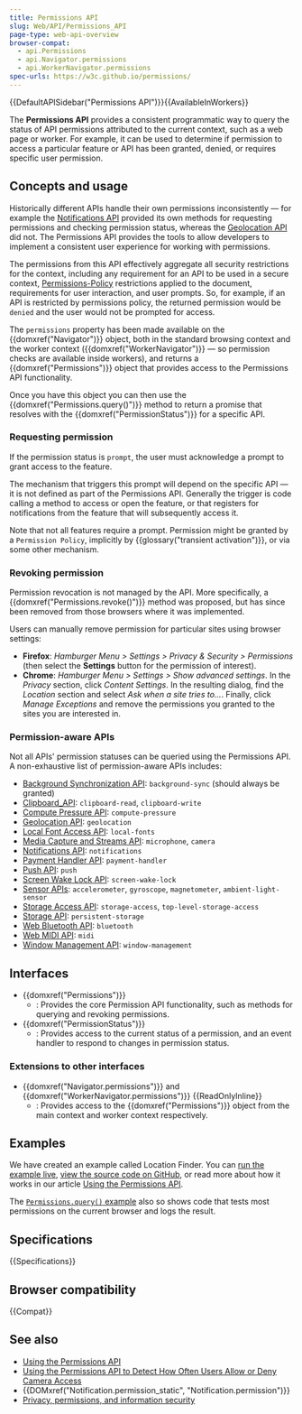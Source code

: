 ```yaml
---
title: Permissions API
slug: Web/API/Permissions_API
page-type: web-api-overview
browser-compat:
  - api.Permissions
  - api.Navigator.permissions
  - api.WorkerNavigator.permissions
spec-urls: https://w3c.github.io/permissions/
---
```


{{DefaultAPISidebar("Permissions API")}}{{AvailableInWorkers}}

The **Permissions API** provides a consistent programmatic way to query the status of API permissions attributed to the current context, such as a web page or worker.
For example, it can be used to determine if permission to access a particular feature or API has been granted, denied, or requires specific user permission.

## Concepts and usage

Historically different APIs handle their own permissions inconsistently — for example the [Notifications API](/en-US/docs/Web/API/Notifications_API) provided its own methods for requesting permissions and checking permission status, whereas the [Geolocation API](/en-US/docs/Web/API/Geolocation) did not.
The Permissions API provides the tools to allow developers to implement a consistent user experience for working with permissions.

The permissions from this API effectively aggregate all security restrictions for the context, including any requirement for an API to be used in a secure context, [Permissions-Policy](/en-US/docs/Web/HTTP/Reference/Headers/Permissions-Policy) restrictions applied to the document, requirements for user interaction, and user prompts.
So, for example, if an API is restricted by permissions policy, the returned permission would be `denied` and the user would not be prompted for access.

The `permissions` property has been made available on the {{domxref("Navigator")}} object, both in the standard browsing context and the worker context ({{domxref("WorkerNavigator")}} — so permission checks are available inside workers), and returns a {{domxref("Permissions")}} object that provides access to the Permissions API functionality.

Once you have this object you can then use the {{domxref("Permissions.query()")}} method to return a promise that resolves with the {{domxref("PermissionStatus")}} for a specific API.

### Requesting permission

If the permission status is `prompt`, the user must acknowledge a prompt to grant access to the feature.

The mechanism that triggers this prompt will depend on the specific API — it is not defined as part of the Permissions API.
Generally the trigger is code calling a method to access or open the feature, or that registers for notifications from the feature that will subsequently access it.

Note that not all features require a prompt.
Permission might be granted by a `Permission Policy`, implicitly by {{glossary("transient activation")}}, or via some other mechanism.

### Revoking permission

Permission revocation is not managed by the API.
More specifically, a {{domxref("Permissions.revoke()")}} method was proposed, but has since been removed from those browsers where it was implemented.

Users can manually remove permission for particular sites using browser settings:

- **Firefox**: _Hamburger Menu > Settings > Privacy & Security > Permissions_ (then select the **Settings** button for the permission of interest).
- **Chrome**: _Hamburger Menu > Settings > Show advanced settings_. In the _Privacy_ section, click _Content Settings_. In the resulting dialog, find the _Location_ section and select _Ask when a site tries to…_. Finally, click _Manage Exceptions_ and remove the permissions you granted to the sites you are interested in.

### Permission-aware APIs

Not all APIs' permission statuses can be queried using the Permissions API.
A non-exhaustive list of permission-aware APIs includes:

- [Background Synchronization API](/en-US/docs/Web/API/Background_Synchronization_API): `background-sync` (should always be granted)
- [Clipboard_API](/en-US/docs/Web/API/Clipboard_API#security_considerations): `clipboard-read`, `clipboard-write`
- [Compute Pressure API](/en-US/docs/Web/API/Compute_Pressure_API): `compute-pressure`
- [Geolocation API](/en-US/docs/Web/API/Geolocation_API#security_considerations): `geolocation`
- [Local Font Access API](/en-US/docs/Web/API/Local_Font_Access_API): `local-fonts`
- [Media Capture and Streams API](/en-US/docs/Web/API/Media_Capture_and_Streams_API): `microphone`, `camera`
- [Notifications API](/en-US/docs/Web/API/Notifications_API): `notifications`
- [Payment Handler API](/en-US/docs/Web/API/Payment_Handler_API): `payment-handler`
- [Push API](/en-US/docs/Web/API/Push_API): `push`
- [Screen Wake Lock API](/en-US/docs/Web/API/Screen_Wake_Lock_API): `screen-wake-lock`
- [Sensor APIs](/en-US/docs/Web/API/Sensor_APIs): `accelerometer`, `gyroscope`, `magnetometer`, `ambient-light-sensor`
- [Storage Access API](/en-US/docs/Web/API/Storage_Access_API): `storage-access`, `top-level-storage-access`
- [Storage API](/en-US/docs/Web/API/Storage_API): `persistent-storage`
- [Web Bluetooth API](/en-US/docs/Web/API/Web_Bluetooth_API): `bluetooth`
- [Web MIDI API](/en-US/docs/Web/API/Web_MIDI_API): `midi`
- [Window Management API](/en-US/docs/Web/API/Window_management): `window-management`

## Interfaces

- {{domxref("Permissions")}}
  - : Provides the core Permission API functionality, such as methods for querying and revoking permissions.
- {{domxref("PermissionStatus")}}
  - : Provides access to the current status of a permission, and an event handler to respond to changes in permission status.

### Extensions to other interfaces

- {{domxref("Navigator.permissions")}} and {{domxref("WorkerNavigator.permissions")}} {{ReadOnlyInline}}
  - : Provides access to the {{domxref("Permissions")}} object from the main context and worker context respectively.

## Examples

We have created an example called Location Finder.
You can [run the example live](https://chrisdavidmills.github.io/location-finder-permissions-api/), [view the source code on GitHub](https://github.com/chrisdavidmills/location-finder-permissions-api/tree/gh-pages), or read more about how it works in our article [Using the Permissions API](/en-US/docs/Web/API/Permissions_API/Using_the_Permissions_API).

The [`Permissions.query()` example](/en-US/docs/Web/API/Permissions/query#test_support_for_various_permissions) also so shows code that tests most permissions on the current browser and logs the result.

## Specifications

{{Specifications}}

## Browser compatibility

{{Compat}}

## See also

- [Using the Permissions API](/en-US/docs/Web/API/Permissions_API/Using_the_Permissions_API)
- [Using the Permissions API to Detect How Often Users Allow or Deny Camera Access](https://blog.addpipe.com/using-permissions-api-to-detect-getusermedia-responses/)
- {{DOMxref("Notification.permission_static", "Notification.permission")}}
- [Privacy, permissions, and information security](/en-US/docs/Web/Privacy)
